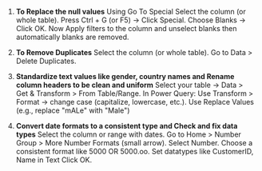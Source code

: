 1. **To Replace the null values**
Using Go To Special
Select the column (or whole table).
Press Ctrl + G (or F5) → Click Special.
Choose Blanks → Click OK.
Now Apply filters to the column and unselect blanks then automatically blanks are removed.

2. **To Remove Duplicates**
Select the column (or whole table).
Go to Data > Delete Duplicates.

3. **Standardize text values like gender, country names and Rename column headers to be clean and uniform**
Select your table → Data > Get & Transform > From Table/Range.
In Power Query:
Use Transform > Format → change case (capitalize, lowercase, etc.).
Use Replace Values (e.g., replace "mALe" with "Male")

4. **Convert date formats to a consistent type and Check and fix data types**
Select the column or range with dates.
Go to Home > Number Group > More Number Formats (small arrow).
Select Number.
Choose a consistent format like 5000 OR 5000.oo.
Set datatypes like CustomerID, Name in Text
Click OK.
